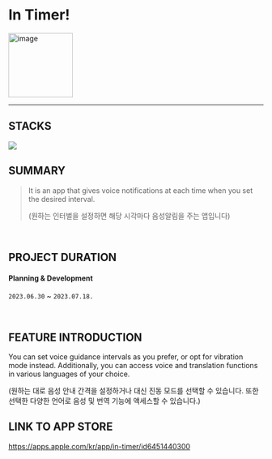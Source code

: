 # In Timer!

<img width="127" alt="image" src="https://github.com/giljihun/In-Timer-/assets/75918176/90c79162-ad21-448c-82cd-073b75c2e585">


---

## STACKS

<img src="https://img.shields.io/badge/swift-F05138?style=for-the-badge&logo=swift&logoColor=white">

## SUMMARY

> It is an app that gives voice notifications at each time when you set the desired interval.
> 
> (원하는 인터벌을 설정하면 해당 시각마다 음성알림을 주는 앱입니다)

</br>

## PROJECT DURATION

#### Planning & Development
`2023.06.30` ~ `2023.07.18.`

</br>

## FEATURE INTRODUCTION

You can set voice guidance intervals as you prefer, or opt for vibration mode instead. 
Additionally, you can access voice and translation functions in various languages of your choice.


(원하는 대로 음성 안내 간격을 설정하거나 대신 진동 모드를 선택할 수 있습니다.
또한 선택한 다양한 언어로 음성 및 번역 기능에 액세스할 수 있습니다.)

## LINK TO APP STORE

https://apps.apple.com/kr/app/in-timer/id6451440300

</br>
